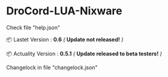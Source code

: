 # DroCord-LUA-Nixware
Check file "help.json"

📦 Lastet Version : **0.6** *(* **Update not released!** *)*

📦 Actuality Version : **0.5.1** *(* **Update released to beta testers!** *)*

Changelock in file "changelock.json"
